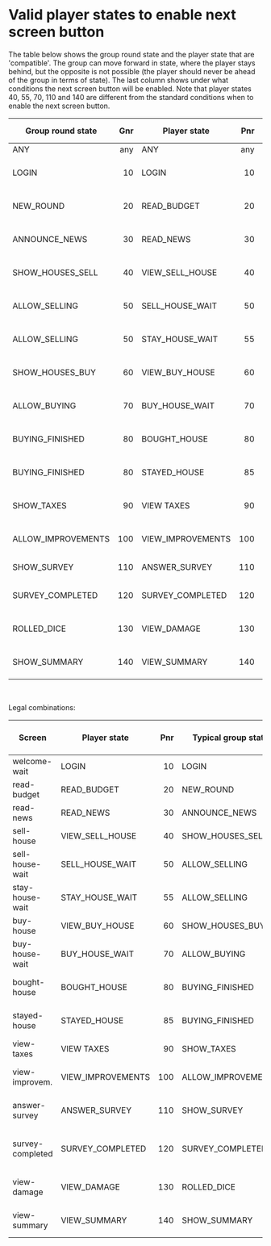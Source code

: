 # Valid player states to enable next screen button

The table below shows the group round state and the player state that are 'compatible'. The group can move forward in state, where the player stays behind, but the opposite is not possible (the player should never be ahead of the group in terms of state). The last column shows under what conditions the next screen button will be enabled. Note that player states 40, 55, 70, 110 and 140 are different from the standard conditions when to enable the next screen button. 

| Group round state  | Gnr  | Player state      | Pnr  | Screen            | Button           | Button enabled      |
| ------------------ | ---: | ----------------- | ---: | ----------------- | ---------------- | ------------------- |
| ANY                | any  | ANY               | any  | login             | LOGIN            | always              |
| LOGIN              | 10   | LOGIN             | 10   | welcome-wait      | START GAME       | Gnr>Pnr (G >= 20)   |
| NEW_ROUND          | 20   | READ_BUDGET       | 20   | read-budget       | READ NEWS        | Gnr>Pnr (G >= 30)   |
| ANNOUNCE_NEWS      | 30   | READ_NEWS         | 30   | read-news         | VIEW HOUSES      | Gnr>Pnr (G >= 40)   |
| SHOW_HOUSES_SELL   | 40   | VIEW_SELL_HOUSE   | 40   | sell-house        | STAY / SELL      | Gnr>Pnr & APPROVE   |
| ALLOW_SELLING      | 50   | SELL_HOUSE_WAIT   | 50   | sell-house-wait   | MOVE OUT         | Gnr>Pnr (G >= 60)   |
| ALLOW_SELLING      | 50   | STAY_HOUSE_WAIT   | 55   | stay-house-wait   | ENJOY STAY       | Gnr >= 70           |
| SHOW_HOUSES_BUY    | 60   | VIEW_BUY_HOUSE    | 60   | buy-house         | BUY HOUSE        | Gnr>Pnr (G >= 70)   |
| ALLOW_BUYING       | 70   | BUY_HOUSE_WAIT    | 70   | buy-house-wait    | MOVE IN          | Gnr >= 70 & APPROVE |  
| BUYING_FINISHED    | 80   | BOUGHT_HOUSE      | 80   | bought-house      | VIEW TAXES       | Gnr>Pnr (G >= 90)   |
| BUYING_FINISHED    | 80   | STAYED_HOUSE      | 85   | stayed-house      | VIEW TAXES       | Gnr>Pnr (G >= 90)   |
| SHOW_TAXES         | 90   | VIEW TAXES        | 90   | view-taxes        | SHOW IMPROVEM.   | Gnr>Pnr (G >= 100)  |
| ALLOW_IMPROVEMENTS | 100  | VIEW_IMPROVEMENTS | 100  | view-improvem.    | BUY IMPROVEM.    | Gnr>Pnr (G >= 110)  |
| SHOW_SURVEY        | 110  | ANSWER_SURVEY     | 110  | answer-survey     | WAIT FOR DICE    | always              |
| SURVEY_COMPLETED   | 120  | SURVEY_COMPLETED  | 120  | survey-completed  | VIEW DAMAGE      | Gnr>Pnr (G >= 130)  |
| ROLLED_DICE        | 130  | VIEW_DAMAGE       | 130  | view-damage       | VIEW SUMMARY     | Gnr>Pnr (G >= 140)  |
| SHOW_SUMMARY       | 140  | VIEW_SUMMARY      | 140  | view-summary      | NEXT ROUND       | G-round > P-round   |

<br/>

Legal combinations:

| Screen            | Player state      | Pnr  | Typical group state  | Valid group states | 
| ----------------- | ----------------- | ---: | -------------------- | ------------------ | 
| welcome-wait      | LOGIN             | 10   | LOGIN                | Gnr >= 10          | 
| read-budget       | READ_BUDGET       | 20   | NEW_ROUND            | Gnr >= 20          | 
| read-news         | READ_NEWS         | 30   | ANNOUNCE_NEWS        | Gnr >= 30          | 
| sell-house        | VIEW_SELL_HOUSE   | 40   | SHOW_HOUSES_SELL     | Gnr >= 40          | 
| sell-house-wait   | SELL_HOUSE_WAIT   | 50   | ALLOW_SELLING        | Gnr >= 50          | 
| stay-house-wait   | STAY_HOUSE_WAIT   | 55   | ALLOW_SELLING        | Gnr >= 50          | 
| buy-house         | VIEW_BUY_HOUSE    | 60   | SHOW_HOUSES_BUY      | Gnr >= 60          | 
| buy-house-wait    | BUY_HOUSE_WAIT    | 70   | ALLOW_BUYING         | Gnr >= 70          | 
| bought-house      | BOUGHT_HOUSE      | 80   | BUYING_FINISHED      | Gnr >= 70 (*)      | 
| stayed-house      | STAYED_HOUSE      | 85   | BUYING_FINISHED      | Gnr >= 70 (*)      | 
| view-taxes        | VIEW TAXES        | 90   | SHOW_TAXES           | Gnr >= 90          | 
| view-improvem.    | VIEW_IMPROVEMENTS | 100  | ALLOW_IMPROVEMENTS   | Gnr >= 100         | 
| answer-survey     | ANSWER_SURVEY     | 110  | SHOW_SURVEY          | Gnr >= 110         | 
| survey-completed  | SURVEY_COMPLETED  | 120  | SURVEY_COMPLETED     | Gnr >= 110 (*)     | 
| view-damage       | VIEW_DAMAGE       | 130  | ROLLED_DICE          | Gnr >= 130         | 
| view-summary      | VIEW_SUMMARY      | 140  | SHOW_SUMMARY         | Gnr >= 140         | 

